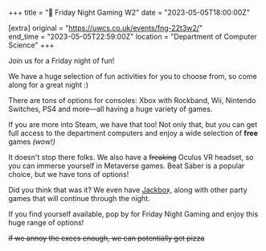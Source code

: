+++
title = "👾 Friday Night Gaming W2"
date = "2023-05-05T18:00:00Z"

[extra]
original = "https://uwcs.co.uk/events/fng-22t3w2/"    
end_time = "2023-05-05T22:59:00Z"
location = "Department of Computer Science"
+++

Join us for a Friday night of fun!

We have a huge selection of fun activities for you to choose from, so come along for a great night :)

There are tons of options for consoles: Xbox with Rockband, Wii, Nintendo Switches, PS4 and more—all having a huge variety of games.

If you are more into Steam, we have that too! Not only that, but you can get full access to the department computers and enjoy a wide selection of **free** games *(wow!)*

It doesn't stop there folks. We also have a ~~freaking~~ Oculus VR headset, so you can immerse yourself in Metaverse games. Beat Saber is a popular choice, but we have tons of options!

Did you think that was it? We even have J͟a͟c͟k͟b͟o͟x͟, along with other party games that will continue through the night. 

If you find yourself available, pop by for Friday Night Gaming and enjoy this huge range of options!

~~if we annoy the execs enough, we can potentially get pizza~~
